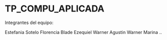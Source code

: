 # TP_COMPU_APLICADA

Integrantes del equipo:

Estefania Sotelo
Florencia Blade
Ezequiel Warner
Agustin Warner
Marina ..

